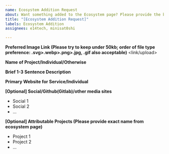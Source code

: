 ```yaml
---
name: Ecosystem Addition Request
about: Want something added to the Ecosystem page? Please provide the below information!
title: "[Ecosystem Addition Request]"
labels: Ecosystem Addition
assignees: e14tech, minisat0shi

---
```


**Preferred Image Link (Please try to keep under 50kb; order of file type preference: .svg>.webp>.png>.jpg, .gif also acceptable)**
<link/upload>

**Name of Project/Individual/Otherwise**
<Name>

**Brief 1-3 Sentence Description**
<Description>

**Primary Website for Service/Individual**
<Website>

**[Optional] Social/Github(Gitlab)/other media sites**
- Social 1
- Social 2
- ...

**[Optional] Attributable Projects (Please provide exact name from ecosystem page)**
- Project 1
- Project 2
- ...

